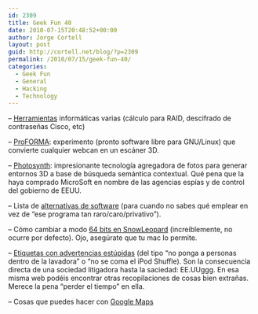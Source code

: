 ```yaml
---
id: 2309
title: Geek Fun 40
date: 2010-07-15T20:48:52+00:00
author: Jorge Cortell
layout: post
guid: http://cortell.net/blog/?p=2309
permalink: /2010/07/15/geek-fun-40/
categories:
  - Geek Fun
  - General
  - Hacking
  - Technology
---
```

&#8211; <a title="http://www.ibeast.com/content/tools/tools.asp" href="http://www.ibeast.com/content/tools/tools.asp" target="_blank">Herramientas</a> informáticas varias (cálculo para RAID, descifrado de contraseñas Cisco, etc)

&#8211; <a title="http://mi.eng.cam.ac.uk/~qp202/my_papers/BMVC09/" href="http://mi.eng.cam.ac.uk/~qp202/my_papers/BMVC09/" target="_blank">ProFORMA</a>: experimento (pronto software libre para GNU/Linux) que convierte cualquier webcan en un escáner 3D.

&#8211; <a title="http://photosynth.net/Default.aspx" href="http://photosynth.net/Default.aspx" target="_blank">Photosynth</a>: impresionante tecnología agregadora de fotos para generar entornos 3D a base de búsqueda semántica contextual. Qué pena que la haya comprado MicroSoft en nombre de las agencias espías y de control del gobierno de EEUU.

&#8211; Lista de <a title="http://alternativeto.net/desktop" href="http://alternativeto.net/desktop" target="_blank">alternativas de software</a> (para cuando no sabes qué emplear en vez de &#8220;ese programa tan raro/caro/privativo&#8221;).

&#8211; Cómo cambiar a modo <a title="http://www.mecambioamac.com/cambiar-a-modo-64-bits-en-snow-leopard/" href="http://www.mecambioamac.com/cambiar-a-modo-64-bits-en-snow-leopard/" target="_blank">64 bits en SnowLeopard</a> (increíblemente, no ocurre por defecto). Ojo, asegúrate que tu mac lo permite.

&#8211; <a title="http://oddee.com/item_88437.aspx" href="http://oddee.com/item_88437.aspx" target="_blank">Etiquetas con advertencias estúpidas</a> (del tipo &#8220;no ponga a personas dentro de la lavadora&#8221; o &#8220;no se coma el iPod Shuffle). Son la consecuencia directa de una sociedad litigadora hasta la saciedad: EE.UUggg. En esa misma web podéis encontrar otras recopilaciones de cosas bien extrañas. Merece la pena &#8220;perder el tiempo&#8221; en ella.

&#8211; Cosas que puedes hacer con <a title="http://lifehacker.com/5525758/top-10-things-you-didnt-know-google-maps-could-do?skyline=true&s=i" href="http://lifehacker.com/5525758/top-10-things-you-didnt-know-google-maps-could-do?skyline=true&s=i" target="_blank">Google Maps</a>